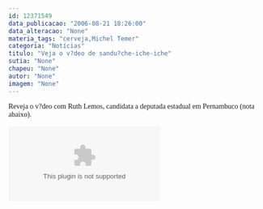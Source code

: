 ```yaml
---
id: 12371549
data_publicacao: "2006-08-21 18:26:00"
data_alteracao: "None"
materia_tags: "cerveja,Michel Temer"
categoria: "Notícias"
titulo: "Veja o v?deo de sandu?che-iche-iche"
sutia: "None"
chapeu: "None"
autor: "None"
imagem: "None"
---
```

<p><P><FONT face=Verdana>Reveja o v?deo com Ruth Lemos, candidata a deputada estadual em Pernambuco (nota abaixo).</FONT></P></p>
<p><OBJECT height=350 width=425><PARAM NAME=\"movie\" VALUE=\"https://www.youtube.com/v/OJVGsKEAMIU\"></p>
<p><embed src=\"https://www.youtube.com/v/OJVGsKEAMIU\" type=\"application/x-shockwave-flash\" width=\"425\" height=\"350\"></embed></OBJECT> </p>
